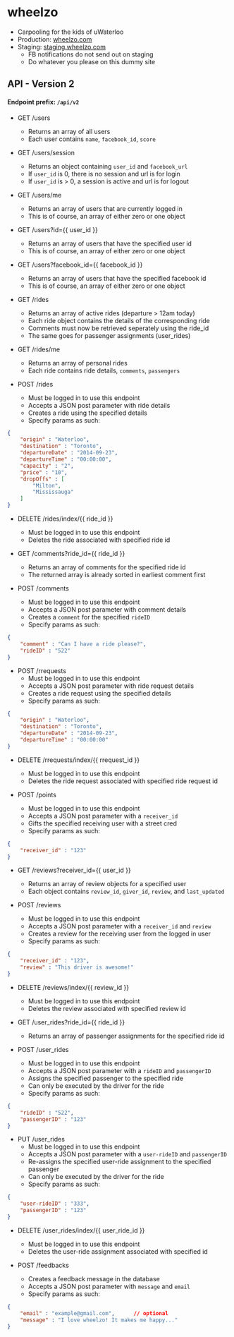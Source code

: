 wheelzo
========
- Carpooling for the kids of uWaterloo
- Production: [wheelzo.com](https://wheelzo.com)
- Staging: [staging.wheelzo.com](http://staging.wheelzo.com)
    - FB notifications do not send out on staging
    - Do whatever you please on this dummy site

## API - Version 2 
#### Endpoint prefix: `/api/v2`

- GET /users
    - Returns an array of all users
    - Each user contains `name`, `facebook_id`, `score`

- GET /users/session
    - Returns an object containing `user_id` and `facebook_url`
    - If `user_id` is 0, there is no session and url is for login
    - If `user_id` is > 0, a session is active and url is for logout

- GET /users/me
    - Returns an array of users that are currently logged in
    - This is of course, an array of either zero or one object

- GET /users?id={{ user_id }}
    - Returns an array of users that have the specified user id
    - This is of course, an array of either zero or one object

- GET /users?facebook_id={{ facebook_id }}
    - Returns an array of users that have the specified facebook id
    - This is of course, an array of either zero or one object

- GET /rides
    - Returns an array of active rides (departure > 12am today)
    - Each ride object contains the details of the corresponding ride
    - Comments must now be retrieved seperately using the ride_id
    - The same goes for passenger assignments (user_rides)

- GET /rides/me
    - Returns an array of personal rides
    - Each ride contains ride details, `comments`, `passengers`
    
- POST /rides
    - Must be logged in to use this endpoint
    - Accepts a JSON post parameter with ride details
    - Creates a ride using the specified details
    - Specify params as such:
```json
{   
    "origin" : "Waterloo", 
    "destination" : "Toronto",
    "departureDate" : "2014-09-23",
    "departureTime" : "00:00:00",
    "capacity" : "2",
    "price" : "10",
    "dropOffs" : [
        "Milton",
        "Mississauga"
    ]
}
```
    
- DELETE /rides/index/{{ ride_id }}
    - Must be logged in to use this endpoint
    - Deletes the ride associated with specified ride id
    
- GET /comments?ride_id={{ ride_id }}
    - Returns an array of comments for the specified ride id
    - The returned array is already sorted in earliest comment first

- POST /comments
    - Must be logged in to use this endpoint
    - Accepts a JSON post parameter with comment details
    - Creates a `comment` for the specified `rideID`
    - Specify params as such:
```json
{   
    "comment" : "Can I have a ride please?", 
    "rideID" : "522" 
}
```

- POST /rrequests
    - Must be logged in to use this endpoint
    - Accepts a JSON post parameter with ride request details
    - Creates a ride request using the specified details
    - Specify params as such:
```json
{   
    "origin" : "Waterloo", 
    "destination" : "Toronto",
    "departureDate" : "2014-09-23",
    "departureTime" : "00:00:00"
}
```

- DELETE /rrequests/index/{{ rrequest_id }}
    - Must be logged in to use this endpoint
    - Deletes the ride request associated with specified ride request id

- POST /points
    - Must be logged in to use this endpoint
    - Accepts a JSON post parameter with a `receiver_id`
    - Gifts the specified receiving user with a street cred
    - Specify params as such:
```json
{   
    "receiver_id" : "123"
}
```

- GET /reviews?receiver_id={{ user_id }}
    - Returns an array of review objects for a specified user
    - Each object contains `review_id`, `giver_id`, `review`, and `last_updated`

- POST /reviews
    - Must be logged in to use this endpoint
    - Accepts a JSON post parameter with a `receiver_id` and `review`
    - Creates a review for the receiving user from the logged in user
    - Specify params as such:
```json
{   
    "receiver_id" : "123",
    "review" : "This driver is awesome!"
}
```

- DELETE /reviews/index/{{ review_id }}
    - Must be logged in to use this endpoint
    - Deletes the review associated with specified review id

- GET /user_rides?ride_id={{ ride_id }}
    - Returns an array of passenger assignments for the specified ride id

- POST /user_rides
    - Must be logged in to use this endpoint
    - Accepts a JSON post parameter with a `rideID` and `passengerID`
    - Assigns the specified passenger to the specified ride
    - Can only be executed by the driver for the ride
    - Specify params as such:
```json
{   
    "rideID" : "522",
    "passengerID" : "123"
}
```

- PUT /user_rides
    - Must be logged in to use this endpoint
    - Accepts a JSON post parameter with a `user-rideID` and `passengerID`
    - Re-assigns the specified user-ride assignment to the specified passenger
    - Can only be executed by the driver for the ride
    - Specify params as such:
```json
{   
    "user-rideID" : "333",
    "passengerID" : "123"
}
```

- DELETE /user_rides/index/{{ user_ride_id }}
    - Must be logged in to use this endpoint
    - Deletes the user-ride assignment associated with specified id

- POST /feedbacks
    - Creates a feedback message in the database
    - Accepts a JSON post parameter with `message` and `email`
    - Specify params as such:
```json
{   
    "email" : "example@gmail.com",      // optional
    "message" : "I love wheelzo! It makes me happy..." 
}
```
